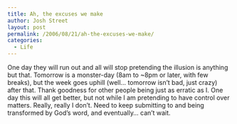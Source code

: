 ```yaml
---
title: Ah, the excuses we make
author: Josh Street
layout: post
permalink: /2006/08/21/ah-the-excuses-we-make/
categories:
  - Life
---
```

One day they will run out and all will stop pretending the illusion is anything but that. Tomorrow is a monster-day (8am to ~8pm or later, with few breaks), but the week goes uphill (well&#8230; tomorrow isn&#8217;t bad, just crazy) after that. Thank goodness for other people being just as erratic as I. One day this will all get better, but not while I am pretending to have control over matters. Really, really I don&#8217;t. Need to keep submitting to and being transformed by God&#8217;s word, and eventually&#8230; can&#8217;t wait.